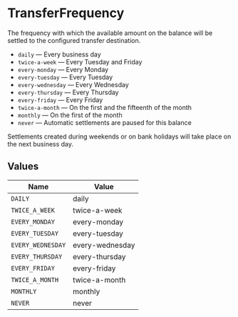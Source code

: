 # TransferFrequency

The frequency with which the available amount on the balance will be settled to the configured transfer
destination.

* `daily` — Every business day
* `twice-a-week` — Every Tuesday and Friday
* `every-monday` — Every Monday
* `every-tuesday` — Every Tuesday
* `every-wednesday` — Every Wednesday
* `every-thursday` — Every Thursday
* `every-friday` — Every Friday
* `twice-a-month` — On the first and the fifteenth of the month
* `monthly` — On the first of the month
* `never` — Automatic settlements are paused for this balance

Settlements created during weekends or on bank holidays will take place on the next business day.


## Values

| Name              | Value             |
| ----------------- | ----------------- |
| `DAILY`           | daily             |
| `TWICE_A_WEEK`    | twice-a-week      |
| `EVERY_MONDAY`    | every-monday      |
| `EVERY_TUESDAY`   | every-tuesday     |
| `EVERY_WEDNESDAY` | every-wednesday   |
| `EVERY_THURSDAY`  | every-thursday    |
| `EVERY_FRIDAY`    | every-friday      |
| `TWICE_A_MONTH`   | twice-a-month     |
| `MONTHLY`         | monthly           |
| `NEVER`           | never             |